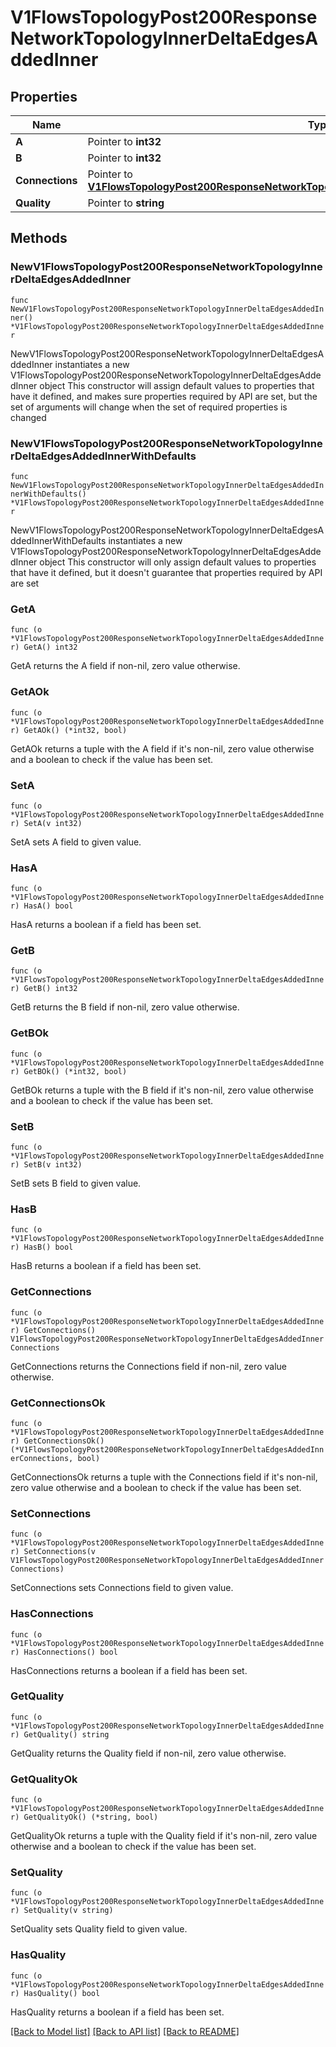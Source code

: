 # V1FlowsTopologyPost200ResponseNetworkTopologyInnerDeltaEdgesAddedInner

## Properties

Name | Type | Description | Notes
------------ | ------------- | ------------- | -------------
**A** | Pointer to **int32** |  | [optional] 
**B** | Pointer to **int32** |  | [optional] 
**Connections** | Pointer to [**V1FlowsTopologyPost200ResponseNetworkTopologyInnerDeltaEdgesAddedInnerConnections**](V1FlowsTopologyPost200ResponseNetworkTopologyInnerDeltaEdgesAddedInnerConnections.md) |  | [optional] 
**Quality** | Pointer to **string** |  | [optional] 

## Methods

### NewV1FlowsTopologyPost200ResponseNetworkTopologyInnerDeltaEdgesAddedInner

`func NewV1FlowsTopologyPost200ResponseNetworkTopologyInnerDeltaEdgesAddedInner() *V1FlowsTopologyPost200ResponseNetworkTopologyInnerDeltaEdgesAddedInner`

NewV1FlowsTopologyPost200ResponseNetworkTopologyInnerDeltaEdgesAddedInner instantiates a new V1FlowsTopologyPost200ResponseNetworkTopologyInnerDeltaEdgesAddedInner object
This constructor will assign default values to properties that have it defined,
and makes sure properties required by API are set, but the set of arguments
will change when the set of required properties is changed

### NewV1FlowsTopologyPost200ResponseNetworkTopologyInnerDeltaEdgesAddedInnerWithDefaults

`func NewV1FlowsTopologyPost200ResponseNetworkTopologyInnerDeltaEdgesAddedInnerWithDefaults() *V1FlowsTopologyPost200ResponseNetworkTopologyInnerDeltaEdgesAddedInner`

NewV1FlowsTopologyPost200ResponseNetworkTopologyInnerDeltaEdgesAddedInnerWithDefaults instantiates a new V1FlowsTopologyPost200ResponseNetworkTopologyInnerDeltaEdgesAddedInner object
This constructor will only assign default values to properties that have it defined,
but it doesn't guarantee that properties required by API are set

### GetA

`func (o *V1FlowsTopologyPost200ResponseNetworkTopologyInnerDeltaEdgesAddedInner) GetA() int32`

GetA returns the A field if non-nil, zero value otherwise.

### GetAOk

`func (o *V1FlowsTopologyPost200ResponseNetworkTopologyInnerDeltaEdgesAddedInner) GetAOk() (*int32, bool)`

GetAOk returns a tuple with the A field if it's non-nil, zero value otherwise
and a boolean to check if the value has been set.

### SetA

`func (o *V1FlowsTopologyPost200ResponseNetworkTopologyInnerDeltaEdgesAddedInner) SetA(v int32)`

SetA sets A field to given value.

### HasA

`func (o *V1FlowsTopologyPost200ResponseNetworkTopologyInnerDeltaEdgesAddedInner) HasA() bool`

HasA returns a boolean if a field has been set.

### GetB

`func (o *V1FlowsTopologyPost200ResponseNetworkTopologyInnerDeltaEdgesAddedInner) GetB() int32`

GetB returns the B field if non-nil, zero value otherwise.

### GetBOk

`func (o *V1FlowsTopologyPost200ResponseNetworkTopologyInnerDeltaEdgesAddedInner) GetBOk() (*int32, bool)`

GetBOk returns a tuple with the B field if it's non-nil, zero value otherwise
and a boolean to check if the value has been set.

### SetB

`func (o *V1FlowsTopologyPost200ResponseNetworkTopologyInnerDeltaEdgesAddedInner) SetB(v int32)`

SetB sets B field to given value.

### HasB

`func (o *V1FlowsTopologyPost200ResponseNetworkTopologyInnerDeltaEdgesAddedInner) HasB() bool`

HasB returns a boolean if a field has been set.

### GetConnections

`func (o *V1FlowsTopologyPost200ResponseNetworkTopologyInnerDeltaEdgesAddedInner) GetConnections() V1FlowsTopologyPost200ResponseNetworkTopologyInnerDeltaEdgesAddedInnerConnections`

GetConnections returns the Connections field if non-nil, zero value otherwise.

### GetConnectionsOk

`func (o *V1FlowsTopologyPost200ResponseNetworkTopologyInnerDeltaEdgesAddedInner) GetConnectionsOk() (*V1FlowsTopologyPost200ResponseNetworkTopologyInnerDeltaEdgesAddedInnerConnections, bool)`

GetConnectionsOk returns a tuple with the Connections field if it's non-nil, zero value otherwise
and a boolean to check if the value has been set.

### SetConnections

`func (o *V1FlowsTopologyPost200ResponseNetworkTopologyInnerDeltaEdgesAddedInner) SetConnections(v V1FlowsTopologyPost200ResponseNetworkTopologyInnerDeltaEdgesAddedInnerConnections)`

SetConnections sets Connections field to given value.

### HasConnections

`func (o *V1FlowsTopologyPost200ResponseNetworkTopologyInnerDeltaEdgesAddedInner) HasConnections() bool`

HasConnections returns a boolean if a field has been set.

### GetQuality

`func (o *V1FlowsTopologyPost200ResponseNetworkTopologyInnerDeltaEdgesAddedInner) GetQuality() string`

GetQuality returns the Quality field if non-nil, zero value otherwise.

### GetQualityOk

`func (o *V1FlowsTopologyPost200ResponseNetworkTopologyInnerDeltaEdgesAddedInner) GetQualityOk() (*string, bool)`

GetQualityOk returns a tuple with the Quality field if it's non-nil, zero value otherwise
and a boolean to check if the value has been set.

### SetQuality

`func (o *V1FlowsTopologyPost200ResponseNetworkTopologyInnerDeltaEdgesAddedInner) SetQuality(v string)`

SetQuality sets Quality field to given value.

### HasQuality

`func (o *V1FlowsTopologyPost200ResponseNetworkTopologyInnerDeltaEdgesAddedInner) HasQuality() bool`

HasQuality returns a boolean if a field has been set.


[[Back to Model list]](../README.md#documentation-for-models) [[Back to API list]](../README.md#documentation-for-api-endpoints) [[Back to README]](../README.md)


